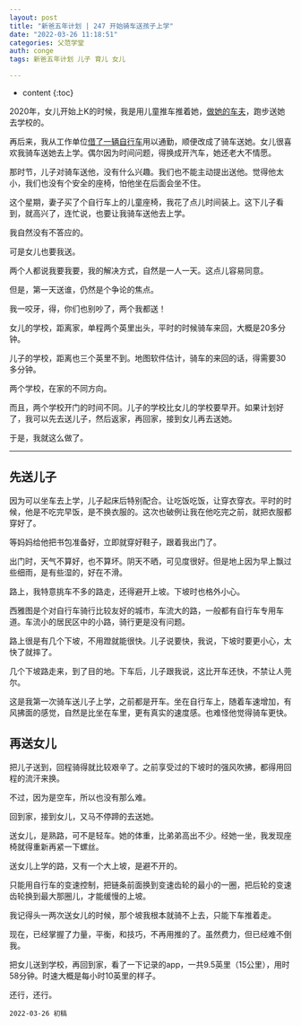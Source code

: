 ```yaml
---
layout: post
title: "新爸五年计划 | 247 开始骑车送孩子上学"
date: "2022-03-26 11:18:51"
categories: 父范学堂
auth: conge
tags: 新爸五年计划 儿子 育儿 女儿

---
```

* content
{:toc}

2020年，女儿开始上K的时候，我是用儿童推车推着她，[做她的车夫](https://conge.github.io/2020/10/04/push-daughter-to-school/)，跑步送她去学校的。

再后来，我从工作单位[借了一辆自行车](https://conge.github.io/2021/02/07/return-point-company-bike/)用以通勤，顺便改成了骑车送她。女儿很喜欢我骑车送她去上学。偶尔因为时间问题，得换成开汽车，她还老大不情愿。

那时节，儿子对骑车送他，没有什么兴趣。我们也不能主动提出送他。觉得他太小，我们也没有个安全的座椅，怕他坐在后面会坐不住。

这个星期，妻子买了个自行车上的儿童座椅，我花了点儿时间装上。这下儿子看到，就高兴了，连忙说，也要让我骑车送他去上学。

我自然没有不答应的。

可是女儿也要我送。

两个人都说我要我要，我的解决方式，自然是一人一天。这点儿容易同意。

但是，第一天送谁，仍然是个争论的焦点。

我一咬牙，得，你们也别吵了，两个我都送！




女儿的学校，距离家，单程两个英里出头，平时的时候骑车来回，大概是20多分钟。

儿子的学校，距离也三个英里不到。地图软件估计，骑车的来回的话，得需要30多分钟。

两个学校，在家的不同方向。

而且，两个学校开门的时间不同。儿子的学校比女儿的学校要早开。如果计划好了，我可以先去送儿子，然后返家，再回家，接到女儿再去送她。

于是，我就这么做了。

---
## 先送儿子

因为可以坐车去上学，儿子起床后特别配合。让吃饭吃饭，让穿衣穿衣。平时的时候，他是不吃完早饭，是不换衣服的。这次也破例让我在他吃完之前，就把衣服都穿好了。

等妈妈给他把书包准备好，立即就穿好鞋子，跟着我出门了。

出门时，天气不算好，也不算坏。阴天不晒，可见度很好。但是地上因为早上飘过些细雨，是有些湿的，好在不滑。

路上，我特意挑车不多的路走，还得避开上坡。下坡时也格外小心。

西雅图是个对自行车骑行比较友好的城市，车流大的路，一般都有自行车专用车道。车流小的居民区中的小路，骑行更是没有问题。

路上很是有几个下坡，不用蹬就能很快。儿子说要快，我说，下坡时要更小心，太快了就摔了。

几个下坡路走来，到了目的地。下车后，儿子跟我说，这比开车还快，不禁让人莞尔。

这是我第一次骑车送儿子上学，之前都是开车。坐在自行车上，随着车速增加，有风拂面的感觉，自然是比坐在车里，更有真实的速度感。也难怪他觉得骑车更快。

## 再送女儿

把儿子送到，回程骑得就比较艰辛了。之前享受过的下坡时的强风吹拂，都得用回程的流汗来换。

不过，因为是空车，所以也没有那么难。

回到家，接到女儿，又马不停蹄的去送她。

送女儿，是熟路，可不是轻车。她的体重，比弟弟高出不少。经她一坐，我发现座椅就得重新再紧一下螺丝。

送女儿上学的路，又有一个大上坡，是避不开的。

只能用自行车的变速控制，把链条前面换到变速齿轮的最小的一圈，把后轮的变速齿轮换到最大那圈儿，才能缓慢的上坡。

我记得头一两次送女儿的时候，那个坡我根本就骑不上去，只能下车推着走。

现在，已经掌握了力量，平衡，和技巧，不再用推的了。虽然费力，但已经难不倒我。

把女儿送到学校，再回到家，看了一下记录的app，一共9.5英里（15公里），用时58分钟。时速大概是每小时10英里的样子。

还行，还行。


```
2022-03-26 初稿
```
